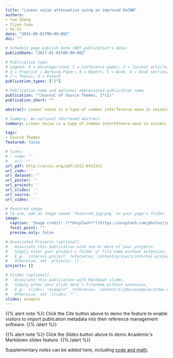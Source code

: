 ```yaml
---
title: "Linear noise attenuation using an improved DnCNN"
authors:
- Yue Zheng
- Yijun Yuan
- Xu Si
date: "2015-09-01T00:00:00Z"
doi: ""

# Schedule page publish date (NOT publication's date).
publishDate: "2017-01-01T00:00:00Z"

# Publication type.
# Legend: 0 = Uncategorized; 1 = Conference paper; 2 = Journal article;
# 3 = Preprint / Working Paper; 4 = Report; 5 = Book; 6 = Book section;
# 7 = Thesis; 8 = Patent
publication_types: ["2"]

# Publication name and optional abbreviated publication name.
publication: "*Journal of Source Themes, 1*(1)"
publication_short: ""

abstract: Linear noise is a type of common interference wave in seismic data. This noise always interferes with seismic data processing and interpretation. Therefore, the removal of linear noise represents an essential step in seismic data processing. Here, we proposed an improved method based on a denoising convolutional neural network (DnCNN) to attenuate linear noise in seismic data. This method requires no hypothetical conditions for linear noise attenuation. We simply input training data into the neural network to train the network to learn the features of linear noise within the training data, and then, linear noise can be identified in seismic data sets. Finally, denoised data are obtained by subtracting the identified linear noise from raw seismic data. Since training data represent a key component in the DnCNN, we generated numerous pairs of training data points including synthetic and real seismic data to feed the network. Based on the characteristics of linear noise in the seismic data, we modified the original DnCNN by adjusting the patch size, convolutional kernel number, and learning rate. Through network training, the improved DnCNN developed the ability to automatically identify the linear noise from seismic data. We then used synthetic and real seismic data to quantify the performance of the improved DnCNN.

# Summary. An optional shortened abstract.
summary: Linear noise is a type of common interference wave in seismic data. The improved DnCNN can identify linear noise from seismic data automatically. We used synthetic and real seismic data to quantify the performance of the improved DnCNN.

tags:
- Source Themes
featured: false

# links:
# - name: ""
#   url: ""
url_pdf: http://arxiv.org/pdf/1512.04133v1
url_code: ''
url_dataset: ''
url_poster: ''
url_project: ''
url_slides: ''
url_source: ''
url_video: ''

# Featured image
# To use, add an image named `featured.jpg/png` to your page's folder. 
image:
  caption: 'Image credit: [**Unsplash**](https://unsplash.com/photos/jdD8gXaTZsc)'
  focal_point: ""
  preview_only: false

# Associated Projects (optional).
#   Associate this publication with one or more of your projects.
#   Simply enter your project's folder or file name without extension.
#   E.g. `internal-project` references `content/project/internal-project/index.md`.
#   Otherwise, set `projects: []`.
projects: []

# Slides (optional).
#   Associate this publication with Markdown slides.
#   Simply enter your slide deck's filename without extension.
#   E.g. `slides: "example"` references `content/slides/example/index.md`.
#   Otherwise, set `slides: ""`.
slides: example
---
```


{{% alert note %}}
Click the *Cite* button above to demo the feature to enable visitors to import publication metadata into their reference management software.
{{% /alert %}}

{{% alert note %}}
Click the *Slides* button above to demo Academic's Markdown slides feature.
{{% /alert %}}

Supplementary notes can be added here, including [code and math](https://sourcethemes.com/academic/docs/writing-markdown-latex/).
